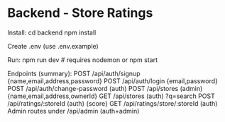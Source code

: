 # Backend - Store Ratings

Install:
  cd backend
  npm install

Create .env (use .env.example)

Run:
  npm run dev   # requires nodemon
  or
  npm start

Endpoints (summary):
  POST /api/auth/signup  {name,email,address,password}
  POST /api/auth/login   {email,password}
  POST /api/auth/change-password (auth)
  POST /api/stores (admin) {name,email,address,ownerId}
  GET  /api/stores (auth) ?q=search
  POST /api/ratings/:storeId (auth) {score}
  GET  /api/ratings/store/:storeId (auth)
  Admin routes under /api/admin (auth+admin)
